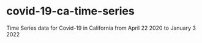 # covid-19-ca-time-series
Time Series data for Covid-19 in California from April 22 2020 to January 3 2022
